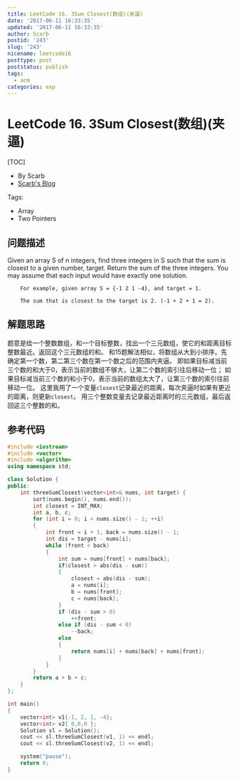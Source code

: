 ```yaml
---
title: LeetCode 16. 3Sum Closest(数组)(夹逼)
date: '2017-06-11 16:33:35'
updated: '2017-06-11 16:33:35'
author: Scarb
postid: '243'
slug: '243'
nicename: leetcode16
posttype: post
poststatus: publish
tags:
  - acm
categories: exp
---
```


# LeetCode 16. 3Sum Closest(数组)(夹逼)
[TOC]

- By Scarb
- [Scarb's Blog](http://47.106.131.90/blog)


Tags:

- Array
- Two Pointers


## 问题描述

Given an array S of n integers, find three integers in S such that the sum is closest to a given number, target. Return the sum of the three integers. You may assume that each input would have exactly one solution.
```
    For example, given array S = {-1 2 1 -4}, and target = 1.

    The sum that is closest to the target is 2. (-1 + 2 + 1 = 2).
```

## 解题思路
题意是给一个整数数组，和一个目标整数，找出一个三元数组，使它的和距离目标整数最近。返回这个三元数组的和。
和15题解法相似，将数组从大到小排序。先确定第一个数，第二第三个数在第一个数之后的范围内夹逼。
即如果目标减当前三个数的和大于0，表示当前的数组不够大，让第二个数的索引往后移动一位；
如果目标减当前三个数的和小于0，表示当前的数组太大了，让第三个数的索引往前移动一位。
这里我用了一个变量`closest`记录最近的距离，每次夹逼时如果有更近的距离，则更新`closest`。
用三个整数变量去记录最近距离时的三元数组，最后返回这三个整数的和。

## 参考代码
```C++
#include <iostream>
#include <vector>
#include <algorithm>
using namespace std;

class Solution {
public:
	int threeSumClosest(vector<int>& nums, int target) {
		sort(nums.begin(), nums.end());
		int closest = INT_MAX;
		int a, b, c;
		for (int i = 0; i < nums.size() - 1; ++i)
		{
			int front = i + 1, back = nums.size() - 1;
			int dis = target - nums[i];
			while (front < back)
			{
				int sum = nums[front] + nums[back];
				if(closest > abs(dis - sum))
				{
					closest = abs(dis - sum);
					a = nums[i];
					b = nums[front];
					c = nums[back];
				}
				if (dis - sum > 0)
					++front;
				else if (dis - sum < 0)
					--back;
				else
				{
					return nums[i] + nums[back] + nums[front];
				}
			}
		}
		return a + b + c;
	}
};

int main()
{
	vector<int> v1{-1, 2, 1, -4};
	vector<int> v2{ 0,0,0 };
	Solution sl = Solution();
	cout << sl.threeSumClosest(v1, 1) << endl;
	cout << sl.threeSumClosest(v2, 1) << endl;

	system("pause");
	return 0;
}
```